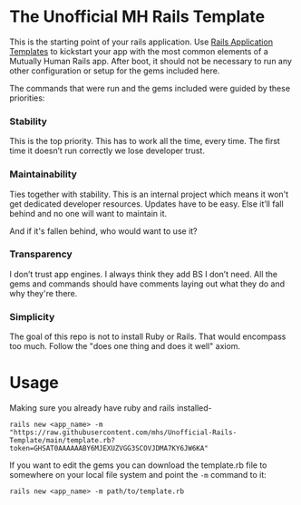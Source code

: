 The Unofficial MH Rails Template
===

This is the starting point of your rails application. Use [Rails Application Templates](https://guides.rubyonrails.org/rails_application_templates.html) to kickstart your app with the most common elements of a Mutually Human Rails app. After boot, it should not be necessary to run any other configuration or setup for the gems included here.

The commands that were run and the gems included were guided by these priorities:

### Stability
This is the top priority. This has to work all the time, every time. The first time it doesn’t run correctly we lose developer trust.

### Maintainability
Ties together with stability. This is an internal project which means it won't get dedicated developer resources. Updates have to be easy. Else it’ll fall behind and no one will want to maintain it.

And if it's fallen behind, who would want to use it?

### Transparency
I don’t trust app engines. I always think they add BS I don’t need. All the gems and commands should have comments laying out what they do and why they're there.

### Simplicity
The goal of this repo is not to install Ruby or Rails. That would encompass too much. Follow the "does one thing and does it well" axiom.

# Usage
Making sure you already have ruby and rails installed-
```
rails new <app_name> -m "https://raw.githubusercontent.com/mhs/Unofficial-Rails-Template/main/template.rb?token=GHSAT0AAAAAABY6MJEXUZVGG3SCOVJDMA7KY6JW6KA"
```

If you want to edit the gems you can download the template.rb file to somewhere on your local file system and point the `-m` command to it:
```
rails new <app_name> -m path/to/template.rb
```
